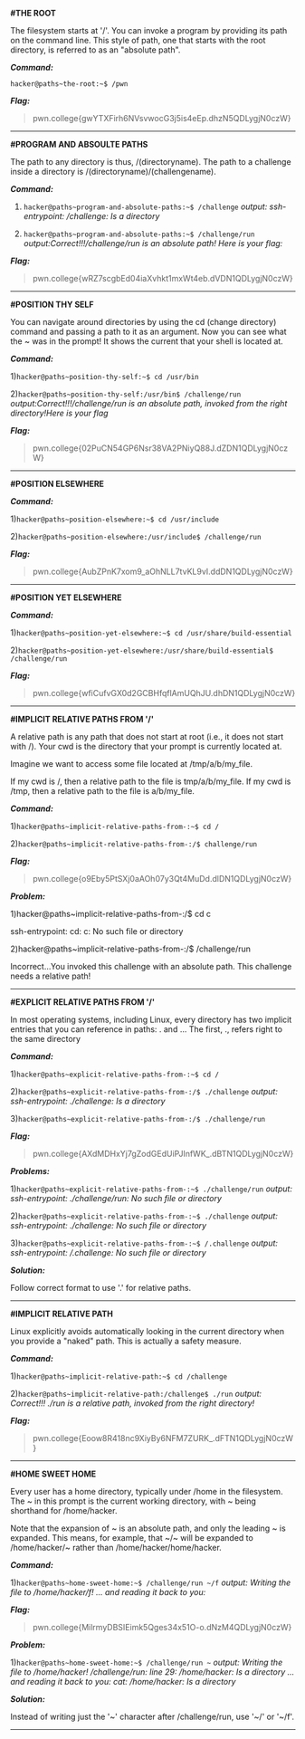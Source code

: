 **#THE ROOT**

The filesystem starts at '/'. You can invoke a program by providing its path on the command line. This style of path, one that starts with the root directory, is referred to as an "absolute path".

***Command:***

`hacker@paths~the-root:~$ /pwn`

***Flag:***

>pwn.college{gwYTXFirh6NVsvwocG3j5is4eEp.dhzN5QDLygjN0czW}
___________________________________________________________

**#PROGRAM AND ABSOULTE PATHS**

 The path to any directory is thus, /(directoryname). The path to a challenge inside a directory is /(directoryname)/(challengename). 

 ***Command:***

1) `hacker@paths~program-and-absolute-paths:~$ /challenge`   *output:  ssh-entrypoint: /challenge: Is a directory*

2) `hacker@paths~program-and-absolute-paths:~$ /challenge/run`   *output:Correct!!!/challenge/run is an absolute path! Here is your flag:*

***Flag:***

>pwn.college{wRZ7scgbEd04iaXvhkt1mxWt4eb.dVDN1QDLygjN0czW}
______________________________________________________________

**#POSITION THY SELF**

You can navigate around directories by using the cd (change directory) command and passing a path to it as an argument. Now you can see what the ~ was in the prompt! It shows the current that your shell is located at.

***Command:***

1)`hacker@paths~position-thy-self:~$ cd /usr/bin`

2)`hacker@paths~position-thy-self:/usr/bin$ /challenge/run`  *output:Correct!!!/challenge/run is an absolute path, invoked from the right directory!Here is your flag*

***Flag:***

>pwn.college{02PuCN54GP6Nsr38VA2PNiyQ88J.dZDN1QDLygjN0czW}
________________________________________________________________

**#POSITION ELSEWHERE**

***Command:***

1)`hacker@paths~position-elsewhere:~$ cd /usr/include`

2)`hacker@paths~position-elsewhere:/usr/include$ /challenge/run`

***Flag:***

>pwn.college{AubZPnK7xom9_aOhNLL7tvKL9vI.ddDN1QDLygjN0czW}
___________________________________________________________

**#POSITION YET ELSEWHERE**

***Command:***

1)`hacker@paths~position-yet-elsewhere:~$ cd /usr/share/build-essential`

2)`hacker@paths~position-yet-elsewhere:/usr/share/build-essential$ /challenge/run`

***Flag:***

>pwn.college{wfiCufvGX0d2GCBHfqflAmUQhJU.dhDN1QDLygjN0czW}
_______________________________________________________________

**#IMPLICIT RELATIVE PATHS FROM '/'**

A relative path is any path that does not start at root (i.e., it does not start with /). 
Your cwd is the directory that your prompt is currently located at.

Imagine we want to access some file located at /tmp/a/b/my_file.

If my cwd is /, then a relative path to the file is tmp/a/b/my_file.
If my cwd is /tmp, then a relative path to the file is a/b/my_file.

***Command:***

1)`hacker@paths~implicit-relative-paths-from-:~$ cd /`

2)`hacker@paths~implicit-relative-paths-from-:/$ challenge/run` 

***Flag:***

>pwn.college{o9Eby5PtSXj0aAOh07y3Qt4MuDd.dlDN1QDLygjN0czW}

***Problem:***

1)hacker@paths~implicit-relative-paths-from-:/$ cd c

ssh-entrypoint: cd: c: No such file or directory

2)hacker@paths~implicit-relative-paths-from-:/$ /challenge/run

Incorrect...You invoked this challenge with an absolute path. This challenge needs a relative path!
___________________________________________________________________________________________________________

**#EXPLICIT RELATIVE PATHS FROM '/'**

In most operating systems, including Linux, every directory has two implicit entries that you can reference in paths: . and ... The first, ., refers right to the same directory

***Command:***

1)`hacker@paths~explicit-relative-paths-from-:~$ cd /`

2)`hacker@paths~explicit-relative-paths-from-:/$ ./challenge`  *output: ssh-entrypoint: ./challenge: Is a directory*

3)`hacker@paths~explicit-relative-paths-from-:/$ ./challenge/run`

***Flag:***

>pwn.college{AXdMDHxYj7gZodGEdUiPJInfWK_.dBTN1QDLygjN0czW}

***Problems:***

1)`hacker@paths~explicit-relative-paths-from-:~$ ./challenge/run`
*output: ssh-entrypoint: ./challenge/run: No such file or directory*

2)`hacker@paths~explicit-relative-paths-from-:~$ ./challenge`
*output: ssh-entrypoint: ./challenge: No such file or directory*

3)`hacker@paths~explicit-relative-paths-from-:~$ /.challenge`
*output: ssh-entrypoint: /.challenge: No such file or directory*

***Solution:***

Follow correct format to use '.' for relative paths.
_________________________________________________________

**#IMPLICIT RELATIVE PATH**

Linux explicitly avoids automatically looking in the current directory when you provide a "naked" path. This is actually a safety measure.

***Command:***

1)`hacker@paths~implicit-relative-path:~$ cd /challenge`

2)`hacker@paths~implicit-relative-path:/challenge$ ./run`   *output: Correct!!! ./run is a relative path, invoked from the right directory!*

***Flag:***

>pwn.college{Eoow8R418nc9XiyBy6NFM7ZURK_.dFTN1QDLygjN0czW}
_____________________________________________________________

**#HOME SWEET HOME**

Every user has a home directory, typically under /home in the filesystem. The ~ in this prompt is the current working directory, with ~ being shorthand for /home/hacker. 

Note that the expansion of ~ is an absolute path, and only the leading ~ is expanded. This means, for example, that ~/~ will be expanded to /home/hacker/~ rather than /home/hacker/home/hacker.

***Command:***

1)`hacker@paths~home-sweet-home:~$ /challenge/run ~/f` *output: Writing the file to /home/hacker/f! ... and reading it back to you:*

***Flag:***

>pwn.college{MilrmyDBSIEimk5Qges34x51O-o.dNzM4QDLygjN0czW}

***Problem:***

1)`hacker@paths~home-sweet-home:~$ /challenge/run ~`   *output: Writing the file to /home/hacker! /challenge/run: line 29: /home/hacker: Is a directory 
... and reading it back to you:
cat: /home/hacker: Is a directory*

***Solution:***

Instead of writing just the '~' character after /challenge/run, use '~/' or '~/f'.
_______________________________________________________________________________________
